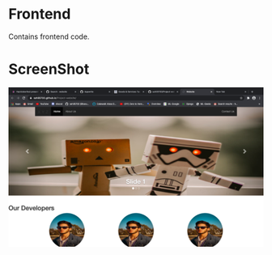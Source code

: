 # Frontend
Contains frontend code.

<h1> ScreenShot </h1>
<img src="Screenshot 2020-10-01 at 11.27.17 PM.png">
